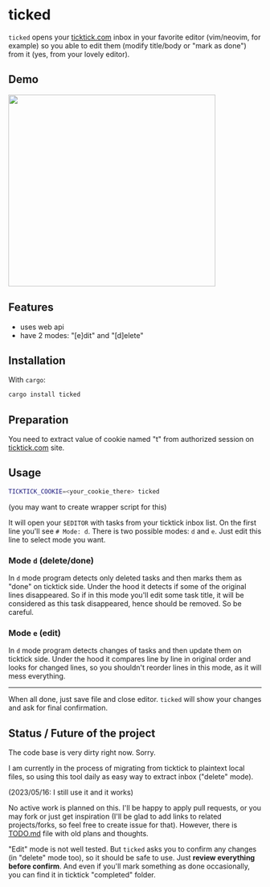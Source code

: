 # ticked

`ticked` opens your [ticktick.com](https://ticktick.com) inbox in your favorite
editor (vim/neovim, for example) so you able to edit them (modify title/body or
"mark as done") from it (yes, from your lovely editor).

## Demo

<img src="https://github.com/UnkwUsr/ticked/assets/49063932/10cae58e-874a-46d8-bff1-fa3728991914" width="412" height="381">

## Features

* uses web api
* have 2 modes: "[e]dit" and "[d]elete"

## Installation

With `cargo`:

```sh
cargo install ticked
```

## Preparation

You need to extract value of cookie named "t" from authorized session on
[ticktick.com](https://ticktick.com) site.

## Usage

```sh
TICKTICK_COOKIE=<your_cookie_there> ticked
```

(you may want to create wrapper script for this)

It will open your `$EDITOR` with tasks from your ticktick inbox list. On the
first line you'll see `# Mode: d`. There is two possible modes: `d` and `e`.
Just edit this line to select mode you want.

### Mode `d` (delete/done)

In `d` mode program detects only deleted tasks and then marks them as "done" on
ticktick side. Under the hood it detects if some of the original lines
disappeared. So if in this mode you'll edit some task title, it will be
considered as this task disappeared, hence should be removed. So be careful.

### Mode `e` (edit)

In `d` mode program detects changes of tasks and then update them on ticktick
side. Under the hood it compares line by line in original order and looks for
changed lines, so you shouldn't reorder lines in this mode, as it will mess
everything.

---

When all done, just save file and close editor. `ticked` will show your changes
and ask for final confirmation.

## Status / Future of the project

The code base is very dirty right now. Sorry.

I am currently in the process of migrating from ticktick to plaintext local
files, so using this tool daily as easy way to extract inbox ("delete" mode).

(2023/05/16: I still use it and it works)

No active work is planned on this. I'll be happy to apply pull requests, or you
may fork or just get inspiration (I'll be glad to add links to related
projects/forks, so feel free to create issue for that). However, there is
[TODO.md](./TODO.md) file with old plans and thoughts.

"Edit" mode is not well tested. But `ticked` asks you to confirm any changes
(in "delete" mode too), so it should be safe to use. Just **review everything
before confirm**. And even if you'll mark something as done occasionally, you
can find it in ticktick "completed" folder.
